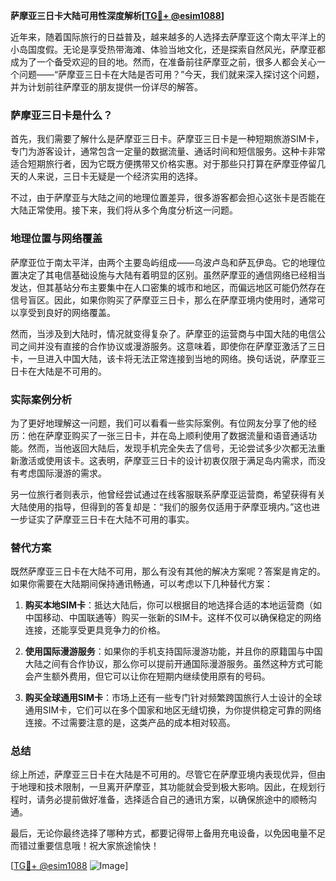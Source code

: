 **萨摩亚三日卡大陆可用性深度解析[[TG💪+ @esim1088](https://t.me/s/esim1088)]**

近年来，随着国际旅行的日益普及，越来越多的人选择去萨摩亚这个南太平洋上的小岛国度假。无论是享受热带海滩、体验当地文化，还是探索自然风光，萨摩亚都成为了一个备受欢迎的目的地。然而，在准备前往萨摩亚之前，很多人都会关心一个问题——“萨摩亚三日卡在大陆是否可用？”今天，我们就来深入探讨这个问题，并为计划前往萨摩亚的朋友提供一份详尽的解答。

### 萨摩亚三日卡是什么？

首先，我们需要了解什么是萨摩亚三日卡。萨摩亚三日卡是一种短期旅游SIM卡，专门为游客设计，通常包含一定量的数据流量、通话时间和短信服务。这种卡非常适合短期旅行者，因为它既方便携带又价格实惠。对于那些只打算在萨摩亚停留几天的人来说，三日卡无疑是一个经济实用的选择。

不过，由于萨摩亚与大陆之间的地理位置差异，很多游客都会担心这张卡是否能在大陆正常使用。接下来，我们将从多个角度分析这一问题。

### 地理位置与网络覆盖

萨摩亚位于南太平洋，由两个主要岛屿组成——乌波卢岛和萨瓦伊岛。它的地理位置决定了其电信基础设施与大陆有着明显的区别。虽然萨摩亚的通信网络已经相当发达，但其基站分布主要集中在人口密集的城市和地区，而偏远地区可能仍然存在信号盲区。因此，如果你购买了萨摩亚三日卡，那么在萨摩亚境内使用时，通常可以享受到良好的网络覆盖。

然而，当涉及到大陆时，情况就变得复杂了。萨摩亚的运营商与中国大陆的电信公司之间并没有直接的合作协议或漫游服务。这意味着，即使你在萨摩亚激活了三日卡，一旦进入中国大陆，该卡将无法正常连接到当地的网络。换句话说，萨摩亚三日卡在大陆是不可用的。

### 实际案例分析

为了更好地理解这一问题，我们可以看看一些实际案例。有位网友分享了他的经历：他在萨摩亚购买了一张三日卡，并在岛上顺利使用了数据流量和语音通话功能。然而，当他返回大陆后，发现手机完全失去了信号，无论尝试多少次都无法重新激活或使用该卡。这表明，萨摩亚三日卡的设计初衷仅限于满足岛内需求，而没有考虑国际漫游的需求。

另一位旅行者则表示，他曾经尝试通过在线客服联系萨摩亚运营商，希望获得有关大陆使用的指导，但得到的答复却是：“我们的服务仅适用于萨摩亚境内。”这也进一步证实了萨摩亚三日卡在大陆不可用的事实。

### 替代方案

既然萨摩亚三日卡在大陆不可用，那么有没有其他的解决方案呢？答案是肯定的。如果你需要在大陆期间保持通讯畅通，可以考虑以下几种替代方案：

1. **购买本地SIM卡**：抵达大陆后，你可以根据目的地选择合适的本地运营商（如中国移动、中国联通等）购买一张新的SIM卡。这样不仅可以确保稳定的网络连接，还能享受更具竞争力的价格。
   
2. **使用国际漫游服务**：如果你的手机支持国际漫游功能，并且你的原籍国与中国大陆之间有合作协议，那么你可以提前开通国际漫游服务。虽然这种方式可能会产生额外费用，但它可以让你在短期内继续使用原有的号码。

3. **购买全球通用SIM卡**：市场上还有一些专门针对频繁跨国旅行人士设计的全球通用SIM卡，它们可以在多个国家和地区无缝切换，为你提供稳定可靠的网络连接。不过需要注意的是，这类产品的成本相对较高。

### 总结

综上所述，萨摩亚三日卡在大陆是不可用的。尽管它在萨摩亚境内表现优异，但由于地理和技术限制，一旦离开萨摩亚，其功能就会受到极大影响。因此，在规划行程时，请务必提前做好准备，选择适合自己的通讯方案，以确保旅途中的顺畅沟通。

最后，无论你最终选择了哪种方式，都要记得带上备用充电设备，以免因电量不足而错过重要信息哦！祝大家旅途愉快！

[[TG💪+ @esim1088](https://t.me/s/esim1088) ![Image](https://i.postimg.cc/4NQfJmqS/Snipaste-2025-05-13-00-14-12.png)]